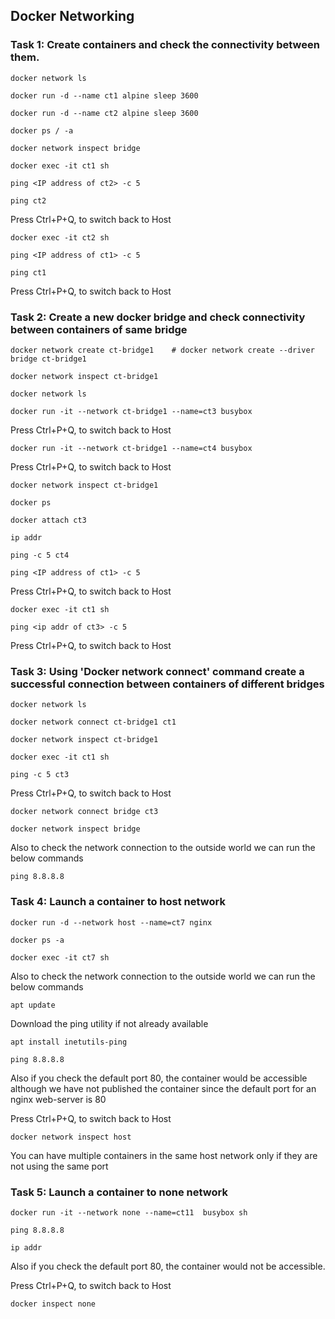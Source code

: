 ## Docker Networking
### Task 1: Create containers and check the connectivity between them.
```
docker network ls
```
```
docker run -d --name ct1 alpine sleep 3600
```
```
docker run -d --name ct2 alpine sleep 3600
```
```
docker ps / -a
```
```
docker network inspect bridge
```
```
docker exec -it ct1 sh
```
```
ping <IP address of ct2> -c 5
```
```
ping ct2
```
Press Ctrl+P+Q, to switch back to Host
```
docker exec -it ct2 sh
```
```
ping <IP address of ct1> -c 5
```
```
ping ct1
```
Press Ctrl+P+Q, to switch back to Host


### Task 2: Create a new docker bridge and check connectivity between containers of same bridge
```
docker network create ct-bridge1    # docker network create --driver bridge ct-bridge1
```
```
docker network inspect ct-bridge1
```
```
docker network ls
```
```
docker run -it --network ct-bridge1 --name=ct3 busybox
```

Press Ctrl+P+Q, to switch back to Host
```
docker run -it --network ct-bridge1 --name=ct4 busybox
```
Press Ctrl+P+Q, to switch back to Host
```
docker network inspect ct-bridge1
```
```
docker ps
```
```
docker attach ct3
```
```
ip addr
```
```
ping -c 5 ct4
```
```
ping <IP address of ct1> -c 5
```
Press Ctrl+P+Q, to switch back to Host
```
docker exec -it ct1 sh
```
```
ping <ip addr of ct3> -c 5
```
Press Ctrl+P+Q, to switch back to Host


### Task 3: Using 'Docker network connect' command create a successful connection between containers of different bridges
```
docker network ls
```
```
docker network connect ct-bridge1 ct1
```
```
docker network inspect ct-bridge1
```
```
docker exec -it ct1 sh
```
```
ping -c 5 ct3
```
Press Ctrl+P+Q, to switch back to Host
```
docker network connect bridge ct3
```
```
docker network inspect bridge
```
Also to check the network connection to the outside world we can run the below commands
```
ping 8.8.8.8
```

### Task 4: Launch a container to host network
```
docker run -d --network host --name=ct7 nginx
```
```
docker ps -a
```
```
docker exec -it ct7 sh
```
Also to check the network connection to the outside world we can run the below commands
```
apt update
```
Download the ping utility if not already available
```
apt install inetutils-ping
```
```
ping 8.8.8.8
```
Also if you check the default port 80, the container would be accessible although we have not published the container since the default port for an nginx web-server is 80

Press Ctrl+P+Q, to switch back to Host
```
docker network inspect host
```
You can have multiple containers in the same host network only if they are not using the same port


### Task 5: Launch a container to none network 
```
docker run -it --network none --name=ct11  busybox sh
```
```
ping 8.8.8.8
```
```
ip addr
```
Also if you check the default port 80, the container would not be accessible.

Press Ctrl+P+Q, to switch back to Host
```
docker inspect none
```
